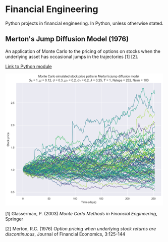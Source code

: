 # Financial Engineering
Python projects in financial engineering. In Python, unless otherwise stated.

## Merton's Jump Diffusion Model (1976)
An application of Monte Carlo to the pricing of options on stocks when the underlying asset has occasional jumps in the trajectories [1] [2].

[Link to Python module]()

<img src = 'handbook/img/merton-jdm.png' alt = 'merton-jump-diffusion-model' width = '500'>

[1] Glasserman, P. (2003) _Monte Carlo Methods in Financial Engineering_, Springer

[2] Merton, R.C. (1976) _Option pricing when underlying stock returns are discontinuous_, Journal of Financial Economics, 3:125-144
